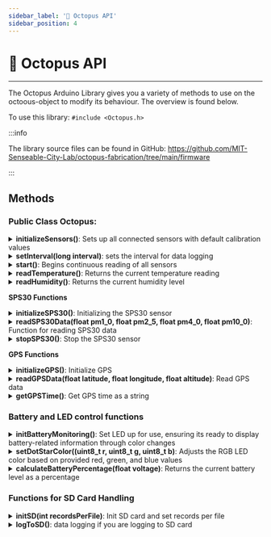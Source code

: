 ```yaml
---
sidebar_label: '🔌 Octopus API'
sidebar_position: 4
---
```


# 🔌 Octopus API

---

The Octopus Arduino Library gives you a variety of methods to use on the octoous-object to modify its behaviour. The overview is found below.

To use this library:
`#include <Octopus.h>`

:::info

The library source files can be found in GitHub: https://github.com/MIT-Senseable-City-Lab/octopus-fabrication/tree/main/firmware

:::


## Methods

### Public Class Octopus:

<details>
    <summary><strong>initializeSensors()</strong>: Sets up all connected sensors with default calibration values</summary> 
    <p>Parameters </p>
    <p>None</p>
    <p>Returns</p>
    <p>1 on success, 0 on failure</p>
    <p>Example</p>
    ```py
    if (!Octopus::initializeSensors()) {
        Serial.println("Failed to initialize Sensors!");
        while (1);
    }
    ``` 
</details>

<details>
    <summary><strong>setInterval(long interval)</strong>: sets the interval for data logging</summary>
    <p><strong>Parameters</strong></p>
    <p>long interval</p>
    <p><strong>Returns</strong></p>
    <p>-</p>
    <p><strong>Example</strong></p>
    ```py
    Octopus::setInterval(5000) // sets the interval for data logging to 5 seconds
    ```
</details>

<details>
    <summary><strong>start()</strong>: Begins continuous reading of all sensors</summary>
    <p><strong>Parameters</strong></p>
    <p>None</p>
    <p><strong>Returns</strong></p>
    <p>1 on success, 0 on failure</p>
    <p><strong>Example</strong></p>
    ```py
    if (!Octopus::start()) {
        Serial.println("Failed to start data collection!");
        while (1);
    }
    ```
</details>

<details>
    <summary><strong>readTemperature()</strong>: Returns the current temperature reading</summary>
    <p><strong>Parameters</strong></p>
    <p>None</p>
    <p><strong>Returns</strong></p>
    <p>Temperature (float) on on success, 0 on failure</p>
    <p><strong>Example</strong></p>
    ```py
    Serial.print("Temperature = ");
    Serial.print(Octopus::readTemperature());
    Serial.println(" °C");
     ```
</details>

<details>
    <summary><strong>readHumidity()</strong>: Returns the current humidity level</summary>
    <p><strong>Parameters</strong></p>
    <p>None</p>
    <p><strong>Returns</strong></p>
    <p>Humidity (float) on success, 0 on failure</p>
    <p><strong>Example</strong></p>
    ```py
    Serial.print("Humidity = ");
    Serial.print(Octopus::readHumidity());
    Serial.println(" %");
     ```
</details>

**SPS30 Functions**

<details>
    <summary><strong>initializeSPS30()</strong>: Initializing the SPS30 sensor</summary>
    <p><strong>Parameters</strong></p>
    <p>None</p>
    <p><strong>Returns</strong></p>
    <p>1 on on success, 0 on failure</p>
    <p><strong>Example</strong></p>
    ```py
    // Sensor availability flags
    bool sps30Available = false;

    sps30Available = Octopus::initializeSPS30();
     ```
</details>

<details>
    <summary><strong>readSPS30Data(float pm1_0, float pm2_5, float pm4_0, float pm10_0)</strong>: Function for reading SPS30 data</summary>
    <p><strong>Parameters</strong></p>
    <p>- float pm1_0: variable to save PM1.0 value</p>
    <p>- float pm2_5: variable to save PM2.5 value</p>
    <p>- float pm4_0: variable to save PM4.0 value</p>
    <p>float pm10_0: variable to save PM10 value</p>
    <p><strong>Returns</strong></p>
    <p>1 on on success, 0 on failure</p>
    <p><strong>Example</strong></p>
    ```py
    // Read SPS30 data if available
    float pm1_0 = 0, pm2_5 = 0, pm4_0 = 0, pm10_0 = 0;
    if (sps30Available) {
        if (!Octopus::readSPS30Data(pm1_0, pm2_5, pm4_0, pm10_0)) {
            Serial.println("Failed to read SPS30 data");
        }
    }
     ```
</details>

<details>
    <summary><strong>stopSPS30()</strong>: Stop the SPS30 sensor</summary>
    <p><strong>Parameters</strong></p>
    <p>None</p>
    <p><strong>Returns</strong></p>
    <p>1 on on success, 0 on failure</p>
    <p><strong>Example</strong></p>
    ```py
    if (sps30Available) {
        Octopus::stopSPS30();
    }
     ```
</details>

**GPS Functions**

<details>
    <summary><strong>initializeGPS()</strong>: Initialize GPS</summary>
    <p><strong>Parameters</strong></p>
    <p>None</p>
    <p><strong>Returns</strong></p>
    <p>1 on on success, 0 on failure</p>
    <p><strong>Example</strong></p>
    ```py
    // Sensor availability flags
    bool gpsAvailable = false;
    
    gpsAvailable = Octopus::initializeGPS();
     ```
</details>

<details>
    <summary><strong>readGPSData(float latitude, float longitude, float altitude)</strong>: Read GPS data</summary>
    <p><strong>Parameters</strong></p>
    <p>- float latitude: variable to save latitude</p>
    <p>- float longitude: variable to save longitude</p>
    <p>- float altitude: variable to save altitude</p>
    <p><strong>Returns</strong></p>
    <p>1 on on success, 0 on failure</p>
    <p><strong>Example</strong></p>
    ```py
    // Read GPS data if available
    float latitude = 0, longitude = 0, altitude = 0;
    if (gpsAvailable) {
        if (!Octopus::readGPSData(latitude, longitude, altitude)) {
            Serial.println("Failed to read GPS data");
        }
    }
     ```
</details>

<details>
    <summary><strong>getGPSTime()</strong>: Get GPS time as a string</summary>
    <p><strong>Parameters</strong></p>
    <p>None</p>
    <p><strong>Returns</strong></p>
    <p>GPS time as a string on on success, "0.00" on failure</p>
    <p><strong>Example</strong></p>
    ```py
    // Get GPS time if available
    String gpsTime = "N/A";
    if (gpsAvailable) {
        gpsTime = Octopus::getGPSTime();
    }
     ```
</details>


### Battery and LED control functions

<details>
    <summary><strong>initBatteryMonitoring()</strong>: Set LED up for use, ensuring its ready to display battery-related information through color changes</summary>
    <p><strong>Parameters</strong></p>
    <p>None</p>
    <p><strong>Returns</strong></p>
    <p>-</p>
    <p><strong>Example</strong></p>
    ```py
    // If start-button is pressed, monitor battery and initialize SPS30
    if (buttonPressTime != 0) {
        if (!longPressHandled) {
            deviceOn = true;
            Serial.println("Device turned on");
            initSD(RECORDS_PER_FILE);
            initBatteryMonitoring();
            if (sps30Available) {
                Octopus::initializeSPS30();
            }
        }
     ```
</details>

<details>
    <summary><strong>setDotStarColor((uint8_t r, uint8_t g, uint8_t b)</strong>: Adjusts the RGB LED color based on provided red, green, and blue values</summary>
    <p>Note that this only changes one of the LEDs as the other one is configured to provide information on battery levels (turn red if battery is low).</p>
    <p><strong>Parameters</strong></p>
    <p>- uint8_t r: variable to indicate level of RED in the LED, values between 0-255 is valid.</p>
    <p>- uint8_t g: variable to indicate level of GREEN in the LED, values between 0-255 is valid.</p>
    <p>- uint8_t b: variable to indicate level of BLUE in the LED, values between 0-255 is valid.   </p>
    <p><strong>Returns</strong></p>
    <p>-</p>
    <p><strong>Example</strong></p>
    ```py
    void loop() {
        setDotStarColor(0, 0, 255); // LED set to BLUE
        delay(500);
        setDotStarColor(0, 255, 0); // LED set to GREEN
        delay(500);
        setDotStarColor(255, 0, 0); // LED set to RED
        delay(500);
    }
    ```
</details>

<details>
    <summary><strong>calculateBatteryPercentage(float voltage)</strong>: Returns the current battery level as a percentage</summary>
    <p><strong>Parameters</strong></p>
    <p>float voltage</p>
    <p><strong>Returns</strong></p>
    <p>float: Current battery presentage calculated</p>
    <p><strong>Example</strong></p>
    ```py
    // Battery monitoring and RGB LED control
    const int vbatPin = A0;         
    const int chargeStatePin = 7; 

    int vbatRaw = analogRead(vbatPin);
    float vbatVoltage = vbatRaw * (3.294 / 1023.0) * 1.279;
    bool chargeState = digitalRead(chargeStatePin);
    bool batteryConnected = vbatVoltage > 2.5;
    float batteryPercentage = batteryConnected ? calculateBatteryPercentage(vbatVoltage) : 0.0;
     ```
</details>

### Functions for SD Card Handling

<details>
    <summary><strong>initSD(int recordsPerFile)</strong>: Init SD card and set records per file</summary>
    <p><strong>Parameters</strong></p>
    <p>- int recordsPerFile: number of records per file stored to SD card</p>
    <p><strong>Returns</strong></p>
    <p>-</p>
    <p><strong>Example</strong></p>
    ```py
    deviceOn = true;
    Serial.println("Device turned on");
    initSD(RECORDS_PER_FILE);
    ```
</details>

<details>
    <summary><strong>logToSD()</strong>: data logging if you are logging to SD card</summary>
    <p><strong>Parameters</strong></p>
    <p>String</p>
    <p><strong>Returns</strong></p>
    <p>-</p>
    <p><strong>Example</strong></p>
    ```py
     // Log the data (Include placeholders or skip the SPS30 values if not available)
    String data = gpsTime + "," + String(latitude, 7) + "," + String(longitude, 7) + "," + temperature + "," + humidity;
    if (sps30Available) {
        data += "," + String(pm1_0) + "," + String(pm2_5) + "," + String(pm4_0) + "," + String(pm10_0);
    } else {
        data += ",N/A,N/A,N/A,N/A";  // Placeholder if SPS30 data is unavailable
    }
    logToSD(data);
    ```
</details>




